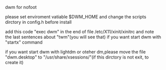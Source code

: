 dwm for nofoot

please set enviroment vatiable $DWM_HOME and change the scripts dirctory in config.h before install

add this code "exec dwm" in the end of file /etc/X11/xinit/xinitrc and note the last sentences about "twm"(you will see that) if you want start dwm with "startx" command 

if you want start dwm with lightdm or oteher dm,please move the file "dwm.desktop" to "/usr/share/xsessions/"(if this dirctory is not exit, to create it)
 
